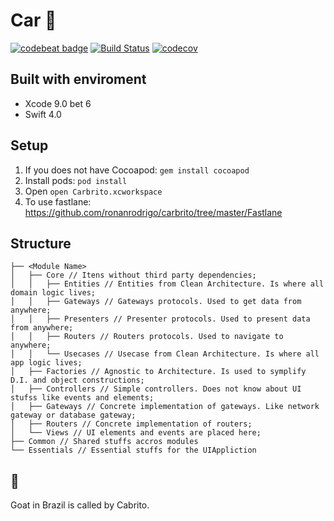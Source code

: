 # Car 🐐
[![codebeat badge](https://codebeat.co/badges/40a7d80d-a468-42d6-8061-9ca01e426aeb)](https://codebeat.co/projects/github-com-ronanrodrigo-carbrito-master) [![Build Status](https://www.bitrise.io/app/6e4614b5869bfc76/status.svg?token=_Qi9Zsdhv-akGBa0PPg4Eg&branch=master)](https://www.bitrise.io/app/6e4614b5869bfc76) [![codecov](https://codecov.io/gh/ronanrodrigo/carbrito/branch/master/graph/badge.svg)](https://codecov.io/gh/ronanrodrigo/carbrito)

## Built with enviroment
- Xcode 9.0 bet 6
- Swift 4.0

## Setup
1. If you does not have Cocoapod: `gem install cocoapod`
1. Install pods: `pod install`
1. Open `open Carbrito.xcworkspace`
1. To use fastlane: https://github.com/ronanrodrigo/carbrito/tree/master/Fastlane

## Structure
```
├── <Module Name>
│   ├── Core // Itens without third party dependencies;
│   │   ├── Entities // Entities from Clean Architecture. Is where all domain logic lives;
│   │   ├── Gateways // Gateways protocols. Used to get data from anywhere;
│   │   ├── Presenters // Presenter protocols. Used to present data from anywhere;
│   │   ├── Routers // Routers protocols. Used to navigate to anywhere;
│   │   └── Usecases // Usecase from Clean Architecture. Is where all app logic lives;
│   ├── Factories // Agnostic to Architecture. Is used to symplify D.I. and object constructions;
│   ├── Controllers // Simple controllers. Does not know about UI stufss like events and elements;
│   ├── Gateways // Concrete implementation of gateways. Like network gateway or database gateway;
│   ├── Routers // Concrete implementation of routers;
│   └── Views // UI elements and events are placed here;
├── Common // Shared stuffs accros modules
└── Essentials // Essential stuffs for the UIAppliction
```

## 🐐
Goat in Brazil is called by Cabrito.
